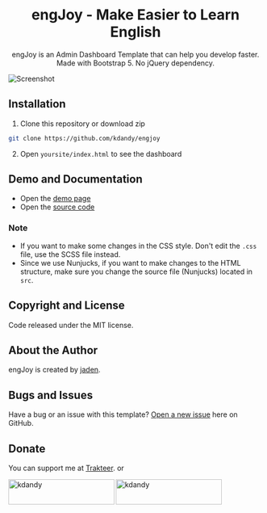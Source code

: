 <h1 align="center">engJoy - Make Easier to Learn English</h1>
<p align="center">engJoy  is an Admin Dashboard Template that can help you develop faster. Made with Bootstrap 5. No jQuery dependency.</p>
<p align="center">

</p>

![Screenshot](https://user-images.githubusercontent.com/50922642/154951895-39b9182b-21e6-40c1-aea3-263e6c8d6d42.png)

## Installation

1. Clone this repository or download zip

```bash
git clone https://github.com/kdandy/engjoy
```

2. Open `yoursite/index.html` to see the dashboard

## Demo and Documentation

- Open the [demo page](http://engjoy.netlify.app)
- Open the [source code](http://github.com/kdandy/engjoy)

### Note

- If you want to make some changes in the CSS style. Don't edit the `.css` file, use the SCSS file instead.
- Since we use Nunjucks, if you want to make changes to the HTML structure, make sure you change the source file (Nunjucks) located in `src`.

## Copyright and License

Code released under the MIT license.

## About the Author

engJoy is created by <a href="https://kdandy.com">jaden</a>.

## Bugs and Issues

Have a bug or an issue with this template? [Open a new issue](https://github.com/kdandy/engjoy/issues/new) here on GitHub.

## Donate

You can support me at [Trakteer](https://trakteer.id/kdandy/tip). or
<p><a href="https://www.buymeacoffee.com/kdandy"> <img align="left" src="https://cdn.buymeacoffee.com/buttons/v2/default-yellow.png" height="50" width="210" alt="kdandy" /></a><a href="https://ko-fi.com/kdandy"> <img align="left" src="https://cdn.ko-fi.com/cdn/kofi3.png?v=3" height="50" width="210" alt="kdandy" /></a></p><br><br>
</p>
